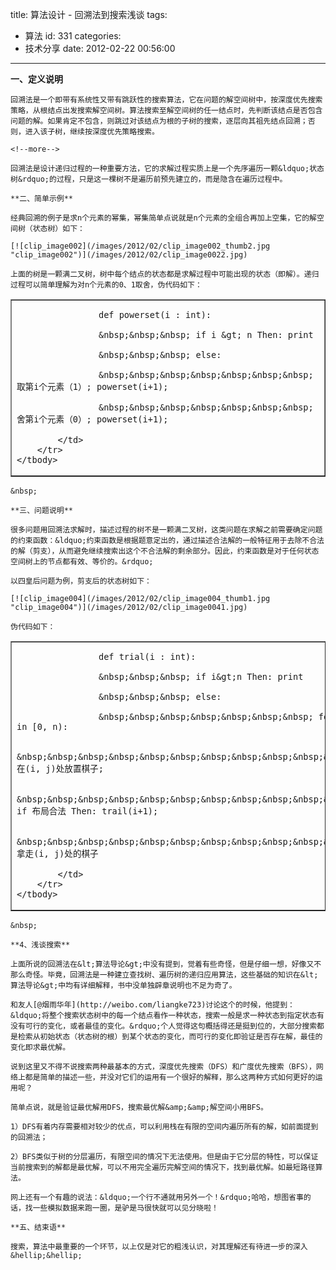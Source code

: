 title: 算法设计 - 回溯法到搜索浅谈
tags:
  - 算法
id: 331
categories:
  - 技术分享
date: 2012-02-22 00:56:00
---

**一、定义说明**

	回溯法是一个即带有系统性又带有跳跃性的搜索算法，它在问题的解空间树中，按深度优先搜索策略，从根结点出发搜索解空间树。算法搜索至解空间树的任一结点时，先判断该结点是否包含问题的解。如果肯定不包含，则跳过对该结点为根的子树的搜索，逐层向其祖先结点回溯；否则，进入该子树，继续按深度优先策略搜索。

	<!--more-->

	回溯法是设计递归过程的一种重要方法，它的求解过程实质上是一个先序遍历一颗&ldquo;状态树&rdquo;的过程，只是这一棵树不是遍历前预先建立的，而是隐含在遍历过程中。

	**二、简单示例**

	经典回溯的例子是求n个元素的幂集，幂集简单点说就是n个元素的全组合再加上空集，它的解空间树（状态树）如下：

	[![clip_image002](/images/2012/02/clip_image002_thumb2.jpg "clip_image002")](/images/2012/02/clip_image0022.jpg)

	上面的树是一颗满二叉树，树中每个结点的状态都是求解过程中可能出现的状态（即解）。递归过程可以简单理解为对n个元素的0、1取舍，伪代码如下：

<table border="1" cellpadding="0" cellspacing="0">
	<tbody>
		<tr>
			<td valign="top" width="568">

					def powerset(i : int):

					&nbsp;&nbsp;&nbsp; if i &gt; n Then: print

					&nbsp;&nbsp;&nbsp; else:

					&nbsp;&nbsp;&nbsp;&nbsp;&nbsp;&nbsp;&nbsp; 取第i个元素（1）; powerset(i+1);

					&nbsp;&nbsp;&nbsp;&nbsp;&nbsp;&nbsp;&nbsp; 舍第i个元素（0）; powerset(i+1);

			</td>
		</tr>
	</tbody>
</table>

	&nbsp;

	**三、问题说明**

	很多问题用回溯法求解时，描述过程的树不是一颗满二叉树，这类问题在求解之前需要确定问题的约束函数：&ldquo;约束函数是根据题意定出的，通过描述合法解的一般特征用于去除不合法的解（剪支），从而避免继续搜索出这个不合法解的剩余部分。因此，约束函数是对于任何状态空间树上的节点都有效、等价的。&rdquo;

	以四皇后问题为例，剪支后的状态树如下：

	[![clip_image004](/images/2012/02/clip_image004_thumb1.jpg "clip_image004")](/images/2012/02/clip_image0041.jpg)

	伪代码如下：

<table border="1" cellpadding="0" cellspacing="0">
	<tbody>
		<tr>
			<td valign="top" width="568">

					def trial(i : int):

					&nbsp;&nbsp;&nbsp; if i&gt;n Then: print

					&nbsp;&nbsp;&nbsp; else:

					&nbsp;&nbsp;&nbsp;&nbsp;&nbsp;&nbsp;&nbsp; for j in [0, n):

					&nbsp;&nbsp;&nbsp;&nbsp;&nbsp;&nbsp;&nbsp;&nbsp;&nbsp;&nbsp;&nbsp; 在(i, j)处放置棋子;

					&nbsp;&nbsp;&nbsp;&nbsp;&nbsp;&nbsp;&nbsp;&nbsp;&nbsp;&nbsp;&nbsp; if 布局合法 Then: trail(i+1);

					&nbsp;&nbsp;&nbsp;&nbsp;&nbsp;&nbsp;&nbsp;&nbsp;&nbsp;&nbsp;&nbsp; 拿走(i, j)处的棋子

			</td>
		</tr>
	</tbody>
</table>

	&nbsp;

	**4、浅谈搜索**

	上面所说的回溯法在&lt;算法导论&gt;中没有提到，觉着有些奇怪，但是仔细一想，好像又不那么奇怪。毕竟，回溯法是一种建立查找树、遍历树的递归应用算法，这些基础的知识在&lt;算法导论&gt;中均有详细解释，书中没单独辟章说明也不足为奇了。

	和友人[@烟雨华年](http://weibo.com/liangke723)讨论这个的时候，他提到：&ldquo;将整个搜索状态树中的每一个结点看作一种状态，搜索一般是求一种状态到指定状态有没有可行的变化，或者最佳的变化。&rdquo;个人觉得这句概括得还是挺到位的，大部分搜索都是检索从初始状态（状态树的根）到某个状态的变化，而可行的变化即验证是否存在解，最佳的变化即求最优解。

	说到这里又不得不说搜索两种最基本的方式，深度优先搜索（DFS）和广度优先搜索（BFS），网络上都是简单的描述一些，并没对它们的运用有一个很好的解释，那么这两种方式如何更好的运用呢？

	简单点说，就是验证最优解用DFS，搜索最优解&amp;&amp;解空间小用BFS。

	1）DFS有着内存需要相对较少的优点，可以利用栈在有限的空间内遍历所有的解，如前面提到的回溯法；

	2）BFS类似于树的分层遍历，有限空间的情况下无法使用。但是由于它分层的特性，可以保证当前搜索到的解都是最优解，可以不用完全遍历完解空间的情况下，找到最优解。如最短路径算法。

	网上还有一个有趣的说法：&ldquo;一个行不通就用另外一个！&rdquo;哈哈，想图省事的话，找一些模拟数据来跑一圈，是驴是马很快就可以见分晓啦！

	**五、结束语**

	搜索，算法中最重要的一个环节，以上仅是对它的粗浅认识，对其理解还有待进一步的深入&hellip;&hellip;
